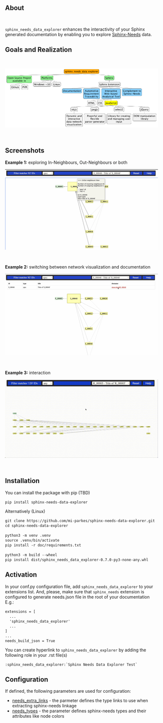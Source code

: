 
## About

<br>

`sphinx_needs_data_explorer` enhances the interactivity of your Sphinx <br> generated documentation by enabling you to explore [Sphinx-Needs](https://github.com/useblocks/sphinx-needs) data.

## Goals and Realization

<br>

![](doc/source/_static/images/sphinx_needs_data_explorer.png)

<br>

## Screenshots

**Example 1:** exploring In-Neighbours, Out-Neighbours or both

![](doc/source/_static/images/sh2.jpg)

<br>

**Example 2:** switching between network visualization and documentation

![](doc/source/_static/images/sh3.jpg)

<br>

**Example 3:** interaction

![](doc/source/_static/sphinx-needs-data-explorer.gif)

<br>

## Installation

You can install the package with pip (TBD)

    pip install sphinx-needs-data-explorer

Alternatively (Linux)

    git clone https://github.com/mi-parkes/sphinx-needs-data-explorer.git
    cd sphinx-needs-data-explorer
    
    python3 -m venv .venv
    source .venv/bin/activate
    pip install -r doc/requirements.txt
    
    python3 -m build --wheel
    pip install dist/sphinx_needs_data_explorer-0.7.0-py3-none-any.whl

## Activation

In your conf.py configuration file, add `sphinx_needs_data_explorer` to your extensions list. And, please, make sure that `sphinx_needs` extension is configured to generate needs.json file in the root of your documentation E.g.:

    extensions = [
      ...
      'sphinx_needs_data_explorer'
      ...
    ]
    ...
    needs_build_json = True


You can create hyperlink to `sphinx_needs_data_explorer` by adding the following role in your .rst file(s)

    :sphinx_needs_data_explorer:`Sphinx Needs Data Explorer Test`

## Configuration

If defined, the following parameters are used for configuration:

* [needs_extra_links](https://sphinx-needs.readthedocs.io/en/latest/configuration.html#needs-extra-links) - the parmeter defines the type links to use when extracting sphinx-needs linkage
* [needs_types](https://sphinx-needs.readthedocs.io/en/latest/configuration.html#needs-types) - the parameter defines sphinx-needs types and their attributes like node colors


